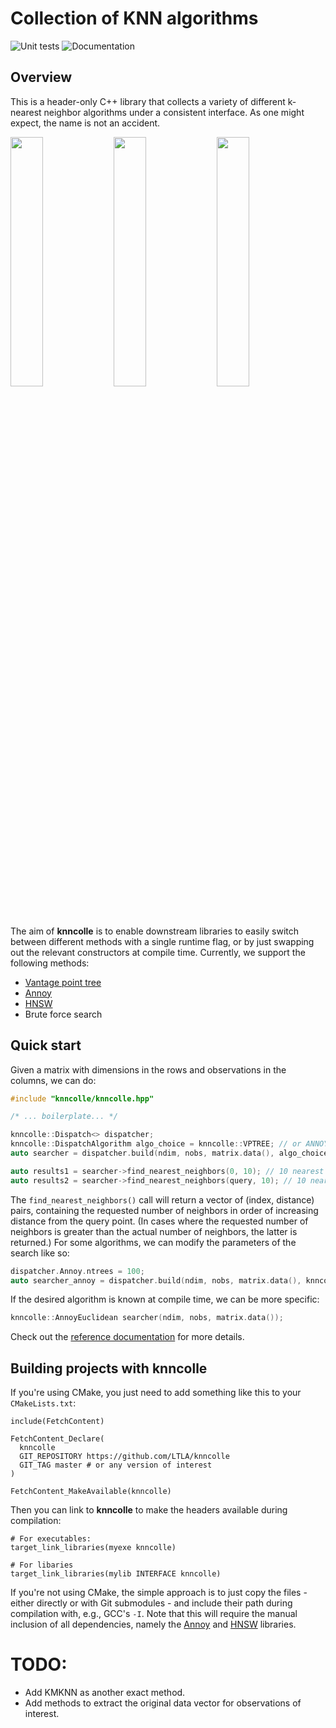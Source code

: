 # Collection of KNN algorithms

![Unit tests](https://github.com/LTLA/knncolle/actions/workflows/run-tests.yaml/badge.svg)
![Documentation](https://github.com/LTLA/knncolle/actions/workflows/doxygenate.yaml/badge.svg)

## Overview

This is a header-only C++ library that collects a variety of different k-nearest neighbor algorithms under a consistent interface.
As one might expect, the name is not an accident.

<p float="left">
  <img src="https://i.makeagif.com/media/2-26-2015/JDQzgr.gif" width="32%" />
  <img src="https://thumbs.gfycat.com/SneakyPracticalIndianringneckparakeet-max-1mb.gif" width="32%" />
  <img src="https://media.tenor.com/images/2b3d5c70f6f4919320480f13427d881c/tenor.gif" width="32%" />
</p>

The aim of **knncolle** is to enable downstream libraries to easily switch between different methods with a single runtime flag,
or by just swapping out the relevant constructors at compile time.
Currently, we support the following methods:

- [Vantage point tree](http://stevehanov.ca/blog/?id=130)
- [Annoy](https://github.com/spotify/annoy/)
- [HNSW](https://github.com/nmslib/hnswlib/)
- Brute force search

## Quick start

Given a matrix with dimensions in the rows and observations in the columns, we can do:

```cpp
#include "knncolle/knncolle.hpp"

/* ... boilerplate... */

knncolle::Dispatch<> dispatcher;
knncolle::DispatchAlgorithm algo_choice = knncolle::VPTREE; // or ANNOY, or HNSW...
auto searcher = dispatcher.build(ndim, nobs, matrix.data(), algo_choice);

auto results1 = searcher->find_nearest_neighbors(0, 10); // 10 nearest neighbors of the first element.
auto results2 = searcher->find_nearest_neighbors(query, 10); // 10 nearest neighbors of a query vector.
```

The `find_nearest_neighbors()` call will return a vector of (index, distance) pairs,
containing the requested number of neighbors in order of increasing distance from the query point.
(In cases where the requested number of neighbors is greater than the actual number of neighbors, the latter is returned.)
For some algorithms, we can modify the parameters of the search like so:

```cpp
dispatcher.Annoy.ntrees = 100;
auto searcher_annoy = dispatcher.build(ndim, nobs, matrix.data(), knncolle::ANNOY);
```

If the desired algorithm is known at compile time, we can be more specific:

```cpp
knncolle::AnnoyEuclidean searcher(ndim, nobs, matrix.data());
```

Check out the [reference documentation](https://ltla.github.io/knncolle/) for more details.

## Building projects with **knncolle**

If you're using CMake, you just need to add something like this to your `CMakeLists.txt`:

```
include(FetchContent)

FetchContent_Declare(
  knncolle
  GIT_REPOSITORY https://github.com/LTLA/knncolle
  GIT_TAG master # or any version of interest
)

FetchContent_MakeAvailable(knncolle)
```

Then you can link to **knncolle** to make the headers available during compilation:

```
# For executables:
target_link_libraries(myexe knncolle)

# For libaries
target_link_libraries(mylib INTERFACE knncolle)
```

If you're not using CMake, the simple approach is to just copy the files - either directly or with Git submodules - and include their path during compilation with, e.g., GCC's `-I`.
Note that this will require the manual inclusion of all dependencies, namely the [Annoy](https://github.com/spotify/annoy) and [HNSW](https://github.com/nmslib/hsnwlib) libraries.

# TODO:

- Add KMKNN as another exact method.
- Add methods to extract the original data vector for observations of interest.
